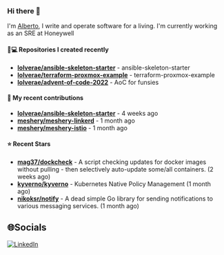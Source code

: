 ### Hi there 👋

I'm [Alberto](https://albertolvera.com), I write and operate software for a living. I'm currently working as an SRE at Honeywell

#### 👨💻 Repositories I created recently
- **[lolverae/ansible-skeleton-starter](https://github.com/lolverae/ansible-skeleton-starter)** - ansible-skeleton-starter
- **[lolverae/terraform-proxmox-example](https://github.com/lolverae/terraform-proxmox-example)** - terraform-proxmox-example
- **[lolverae/advent-of-code-2022](https://github.com/lolverae/advent-of-code-2022)** - AoC for funsies

#### 🚀 My recent contributions
- **[lolverae/ansible-skeleton-starter](https://github.com/lolverae/ansible-skeleton-starter)** - 4 weeks ago
- **[meshery/meshery-linkerd](https://github.com/meshery/meshery-linkerd)** - 1 month ago
- **[meshery/meshery-istio](https://github.com/meshery/meshery-istio)** - 1 month ago

#### ⭐ Recent Stars
- **[mag37/dockcheck](https://github.com/mag37/dockcheck)** - A script checking updates for docker images without pulling - then selectively auto-update some/all containers. (2 weeks ago)
- **[kyverno/kyverno](https://github.com/kyverno/kyverno)** - Kubernetes Native Policy Management (1 month ago)
- **[nikoksr/notify](https://github.com/nikoksr/notify)** - A dead simple Go library for sending notifications to various messaging services. (1 month ago)

## 🌐Socials
[![LinkedIn](https://img.shields.io/badge/LinkedIn-%230077B5.svg?logo=linkedin&logoColor=white)](https://www.linkedin.com/in/luis-alberto-olvera/)
